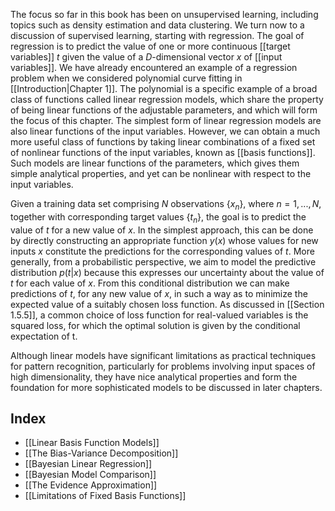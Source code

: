 The focus so far in this book has been on unsupervised learning, including topics such as density estimation and data clustering. We turn now to a discussion of supervised learning, starting with regression. The goal of regression is to predict the value of one or more continuous [[target variables]] *t* given the value of a *D*-dimensional vector *x* of [[input variables]]. We have already encountered an example of a regression problem when we considered polynomial curve fitting in [[Introduction|Chapter 1]]. The polynomial is a specific example of a broad class of functions called linear regression models, which share the property of being linear functions of the adjustable parameters, and which will form the focus of this chapter. The simplest form of linear regression models are also linear functions of the input variables. However, we can obtain a much more useful class of functions by taking linear combinations of a fixed set of nonlinear functions of the input variables, known as [[basis functions]]. Such models are linear functions of the parameters, which gives them simple analytical properties, and yet can be nonlinear with respect to the input variables.

Given a training data set comprising *N* observations $\{x_n\}$, where $n = 1, ..., N$, together with corresponding target values $\{t_n\}$, the goal is to predict the value of *t* for a new value of *x*. In the simplest approach, this can be done by directly constructing an appropriate function $y(x)$ whose values for new inputs *x* constitute the predictions for the corresponding values of *t*. More generally, from a probabilistic perspective, we aim to model the predictive distribution $p(t|x)$ because this expresses our uncertainty about the value of *t* for each value of *x*. From this conditional distribution we can make predictions of *t*, for any new value of *x*, in such a way as to minimize the expected value of a suitably chosen loss function. As discussed in [[Section 1.5.5]], a common choice of loss function for real-valued variables is the squared loss, for which the optimal solution is given by the conditional expectation of t.

Although linear models have significant limitations as practical techniques for
pattern recognition, particularly for problems involving input spaces of high dimensionality, they have nice analytical properties and form the foundation for more sophisticated models to be discussed in later chapters.

## Index
- [[Linear Basis Function Models]]
- [[The Bias-Variance Decomposition]]
- [[Bayesian Linear Regression]]
- [[Bayesian Model Comparison]]
- [[The Evidence Approximation]]
- [[Limitations of Fixed Basis Functions]]